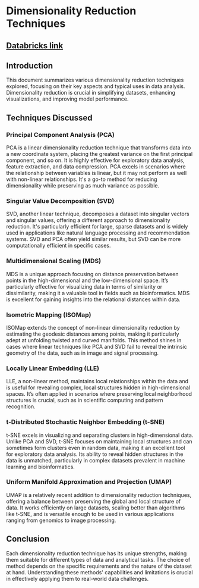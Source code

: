 # Dimensionality Reduction Techniques

## [Databricks link](https://dbc-e2cef770-b7e5.cloud.databricks.com/?o=6326445786647943#notebook/3457406979523618)

## Introduction
This document summarizes various dimensionality reduction techniques explored, focusing on their key aspects and typical uses in data analysis. Dimensionality reduction is crucial in simplifying datasets, enhancing visualizations, and improving model performance.

## Techniques Discussed

### Principal Component Analysis (PCA)
PCA is a linear dimensionality reduction technique that transforms data into a new coordinate system, placing the greatest variance on the first principal component, and so on. It is highly effective for exploratory data analysis, feature extraction, and data compression. PCA excels in scenarios where the relationship between variables is linear, but it may not perform as well with non-linear relationships. It's a go-to method for reducing dimensionality while preserving as much variance as possible.

### Singular Value Decomposition (SVD)
SVD, another linear technique, decomposes a dataset into singular vectors and singular values, offering a different approach to dimensionality reduction. It's particularly efficient for large, sparse datasets and is widely used in applications like natural language processing and recommendation systems. SVD and PCA often yield similar results, but SVD can be more computationally efficient in specific cases.

### Multidimensional Scaling (MDS)
MDS is a unique approach focusing on distance preservation between points in the high-dimensional and the low-dimensional space. It’s particularly effective for visualizing data in terms of similarity or dissimilarity, making it a valuable tool in fields such as bioinformatics. MDS is excellent for gaining insights into the relational distances within data.

### Isometric Mapping (ISOMap)
ISOMap extends the concept of non-linear dimensionality reduction by estimating the geodesic distances among points, making it particularly adept at unfolding twisted and curved manifolds. This method shines in cases where linear techniques like PCA and SVD fail to reveal the intrinsic geometry of the data, such as in image and signal processing.

### Locally Linear Embedding (LLE)
LLE, a non-linear method, maintains local relationships within the data and is useful for revealing complex, local structures hidden in high-dimensional spaces. It’s often applied in scenarios where preserving local neighborhood structures is crucial, such as in scientific computing and pattern recognition.

### t-Distributed Stochastic Neighbor Embedding (t-SNE)
t-SNE excels in visualizing and separating clusters in high-dimensional data. Unlike PCA and SVD, t-SNE focuses on maintaining local structures and can sometimes form clusters even in random data, making it an excellent tool for exploratory data analysis. Its ability to reveal hidden structures in the data is unmatched, particularly in complex datasets prevalent in machine learning and bioinformatics.

### Uniform Manifold Approximation and Projection (UMAP)
UMAP is a relatively recent addition to dimensionality reduction techniques, offering a balance between preserving the global and local structure of data. It works efficiently on large datasets, scaling better than algorithms like t-SNE, and is versatile enough to be used in various applications ranging from genomics to image processing.

## Conclusion
Each dimensionality reduction technique has its unique strengths, making them suitable for different types of data and analytical tasks. The choice of method depends on the specific requirements and the nature of the dataset at hand. Understanding these methods' capabilities and limitations is crucial in effectively applying them to real-world data challenges.


